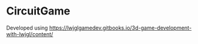 # CircuitGame
Developed using https://lwjglgamedev.gitbooks.io/3d-game-development-with-lwjgl/content/
